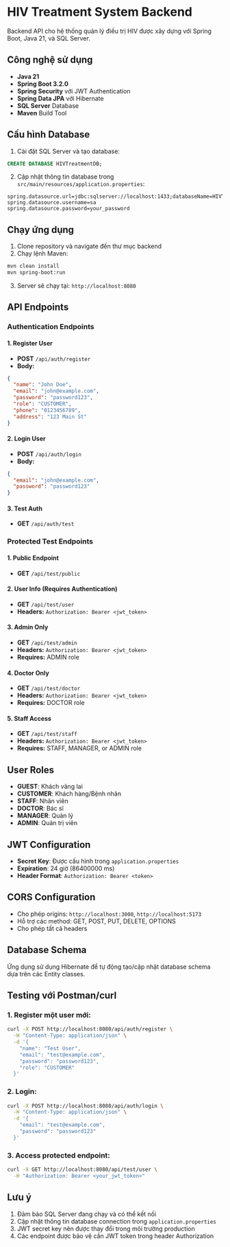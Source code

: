 # HIV Treatment System Backend

Backend API cho hệ thống quản lý điều trị HIV được xây dựng với Spring Boot, Java 21, và SQL Server.

## Công nghệ sử dụng

- **Java 21**
- **Spring Boot 3.2.0**
- **Spring Security** với JWT Authentication
- **Spring Data JPA** với Hibernate
- **SQL Server** Database
- **Maven** Build Tool

## Cấu hình Database

1. Cài đặt SQL Server và tạo database:
```sql
CREATE DATABASE HIVTreatmentDB;
```

2. Cập nhật thông tin database trong `src/main/resources/application.properties`:
```properties
spring.datasource.url=jdbc:sqlserver://localhost:1433;databaseName=HIVTreatmentDB;encrypt=true;trustServerCertificate=true
spring.datasource.username=sa
spring.datasource.password=your_password
```

## Chạy ứng dụng

1. Clone repository và navigate đến thư mục backend
2. Chạy lệnh Maven:
```bash
mvn clean install
mvn spring-boot:run
```

3. Server sẽ chạy tại: `http://localhost:8080`

## API Endpoints

### Authentication Endpoints

#### 1. Register User
- **POST** `/api/auth/register`
- **Body:**
```json
{
  "name": "John Doe",
  "email": "john@example.com",
  "password": "password123",
  "role": "CUSTOMER",
  "phone": "0123456789",
  "address": "123 Main St"
}
```

#### 2. Login User
- **POST** `/api/auth/login`
- **Body:**
```json
{
  "email": "john@example.com",
  "password": "password123"
}
```

#### 3. Test Auth
- **GET** `/api/auth/test`

### Protected Test Endpoints

#### 1. Public Endpoint
- **GET** `/api/test/public`

#### 2. User Info (Requires Authentication)
- **GET** `/api/test/user`
- **Headers:** `Authorization: Bearer <jwt_token>`

#### 3. Admin Only
- **GET** `/api/test/admin`
- **Headers:** `Authorization: Bearer <jwt_token>`
- **Requires:** ADMIN role

#### 4. Doctor Only
- **GET** `/api/test/doctor`
- **Headers:** `Authorization: Bearer <jwt_token>`
- **Requires:** DOCTOR role

#### 5. Staff Access
- **GET** `/api/test/staff`
- **Headers:** `Authorization: Bearer <jwt_token>`
- **Requires:** STAFF, MANAGER, or ADMIN role

## User Roles

- **GUEST**: Khách vãng lai
- **CUSTOMER**: Khách hàng/Bệnh nhân
- **STAFF**: Nhân viên
- **DOCTOR**: Bác sĩ
- **MANAGER**: Quản lý
- **ADMIN**: Quản trị viên

## JWT Configuration

- **Secret Key**: Được cấu hình trong `application.properties`
- **Expiration**: 24 giờ (86400000 ms)
- **Header Format**: `Authorization: Bearer <token>`

## CORS Configuration

- Cho phép origins: `http://localhost:3000`, `http://localhost:5173`
- Hỗ trợ các method: GET, POST, PUT, DELETE, OPTIONS
- Cho phép tất cả headers

## Database Schema

Ứng dụng sử dụng Hibernate để tự động tạo/cập nhật database schema dựa trên các Entity classes.

## Testing với Postman/curl

### 1. Register một user mới:
```bash
curl -X POST http://localhost:8080/api/auth/register \
  -H "Content-Type: application/json" \
  -d '{
    "name": "Test User",
    "email": "test@example.com",
    "password": "password123",
    "role": "CUSTOMER"
  }'
```

### 2. Login:
```bash
curl -X POST http://localhost:8080/api/auth/login \
  -H "Content-Type: application/json" \
  -d '{
    "email": "test@example.com",
    "password": "password123"
  }'
```

### 3. Access protected endpoint:
```bash
curl -X GET http://localhost:8080/api/test/user \
  -H "Authorization: Bearer <your_jwt_token>"
```

## Lưu ý

1. Đảm bảo SQL Server đang chạy và có thể kết nối
2. Cập nhật thông tin database connection trong `application.properties`
3. JWT secret key nên được thay đổi trong môi trường production
4. Các endpoint được bảo vệ cần JWT token trong header Authorization 